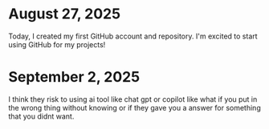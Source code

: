 # August 27, 2025

Today, I created my first GitHub account and repository. I'm excited to start using GitHub for my projects!

# September 2, 2025

I think they risk to using ai tool like chat gpt or copilot like what if you put in the wrong thing without knowing or if they gave you a answer for something that you didnt want.
